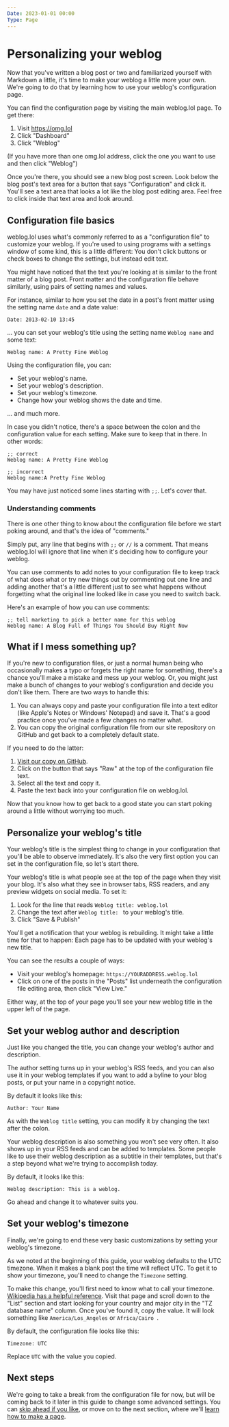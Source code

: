 ```yaml
---
Date: 2023-01-01 00:00
Type: Page
---
```


# Personalizing your weblog

Now that you've written a blog post or two and familiarized yourself with Markdown a little, it's time to make your weblog a little more your own. We're going to do that by learning how to use your weblog's configuration page. 

You can find the configuration page by visiting the main weblog.lol page. To get there:

1. Visit <https://omg.lol>
2. Click "Dashboard"
3. Click "Weblog"

(If you have more than one omg.lol address, click the one you want to use and then click "Weblog") 


Once you're there, you should see a new blog post screen. Look below the blog post's text area for a button that says "Configuration" and click it. You'll see a text area that looks a lot like the blog post editing area. Feel free to click inside that text area and look around. 

## Configuration file basics

weblog.lol uses what's commonly referred to as a "configuration file" to customize your weblog. If you're used to using programs with a settings window of some kind, this is a little different: You don't click buttons or check boxes to change the settings, but instead edit text. 

You might have noticed that the text you're looking at is similar to the front matter of a blog post. Front matter and the configuration file behave similarly, using pairs of setting names and values. 

For instance, similar to how you set the date in a post's front matter using the setting name `date` and a date value:

`Date: 2013-02-10 13:45`

... you can set your weblog's title using the setting name `Weblog name` and some text:

`Weblog name: A Pretty Fine Weblog`

Using the configuration file, you can: 

- Set your weblog's name. 
- Set your weblog's description.
- Set your weblog's timezone. 
- Change how your weblog shows the date and time. 

... and much more. 

In case you didn't notice, there's a space between the colon and the configuration value for each setting. Make sure to keep that in there. In other words:

```
;; correct 
Weblog name: A Pretty Fine Weblog
```

```
;; incorrect
Weblog name:A Pretty Fine Weblog
```

You may have just noticed some lines starting with `;;`. Let's cover that. 

### Understanding comments 

There is one other thing to know about the configuration file before we start poking around, and that's the idea of "comments."

Simply put, any line that begins with `;;` or `//` is a comment. That means weblog.lol will ignore that line when it's deciding how to configure your weblog. 

You can use comments to add notes to your configuration file to keep track of what does what or try new things out by commenting out one line and adding another that's a little different just to see what happens without forgetting what the original line looked like in case you need to switch back. 

Here's an example of how you can use comments: 

```
;; tell marketing to pick a better name for this weblog
Weblog name: A Blog Full of Things You Should Buy Right Now
```


## What if I mess something up? 

If you're new to configuration files, or just a normal human being who occasionally makes a typo or forgets the right name for something, there's a chance you'll make a mistake and mess up your weblog. Or, you might just make a bunch of changes to your weblog's configuration and decide you don't like them. There are two ways to handle this:

1. You can always copy and paste your configuration file into a text editor (like Apple's Notes or Windows' Notepad) and save it. That's a good practice once you've made a few changes no matter what. 
2. You can copy the original configuration file from our site repository on GitHub and get back to a completely default state. 

If you need to do the latter: 

1. [Visit our copy on GitHub](https://github.com/neatnik/weblog.lol/blob/main/configuration/configuration.txt).
2. Click on the button that says "Raw" at the top of the configuration file text.
3. Select all the text and copy it. 
4. Paste the text back into your configuration file on weblog.lol. 

Now that you know how to get back to a good state you can start poking around a little without worrying too much. 

## Personalize your weblog's title

Your weblog's title is the simplest thing to change in your configuration that you'll be able to observe immediately. It's also the very first option you can set in the configuration file, so let's start there. 

Your weblog's title is what people see at the top of the page when they visit your blog. It's also what they see in browser tabs, RSS readers, and any preview widgets on social media. To set it: 

1. Look for the line that reads `Weblog title: weblog.lol` 
2. Change the text after `Weblog title: ` to your weblog's title. 
3. Click "Save & Publish" 

You'll get a notification that your weblog is rebuilding. It might take a little time for that to happen: Each page has to be updated with your weblog's new title. 

You can see the results a couple of ways: 

- Visit your weblog's homepage: `https://YOURADDRESS.weblog.lol`
- Click on one of the posts in the "Posts" list underneath the configuration file editing area, then click "View Live."

Either way, at the top of your page you'll see your new weblog title in the upper left of the page. 

## Set your weblog author and description

Just like you changed the title, you can change your weblog's author and description. 

The author setting turns up in your weblog's RSS feeds, and you can also use it in your weblog templates if you want to add a byline to your blog posts, or put your name in a copyright notice. 

By default it looks like this:

```
Author: Your Name
```

As with the `Weblog title` setting, you can modify it by changing the text after the colon. 

Your weblog description is also something you won't see very often. It also shows up in your RSS feeds and can be added to templates. Some people like to use their weblog description as a subtitle in their templates, but that's a step beyond what we're trying to accomplish today. 

By default, it looks like this:

```
Weblog description: This is a weblog.
```

Go ahead and change it to whatever suits you. 

## Set your weblog's timezone

Finally, we're going to end these very basic customizations by setting your weblog's timezone. 

As we noted at the beginning of this guide, your weblog defaults to the UTC timezone. When it makes a blank post the time will reflect UTC. To get it to show your timezone, you'll need to change the `Timezone`
setting.

To make this change, you'll first need to know what to call your timezone. [Wikipedia has a helpful reference][timezones]. Visit that page and scroll down to the "List" section and start looking for your country and major city in the "TZ database name" column. Once you've found it, copy the value. It will look something like `America/Los_Angeles` or `Africa/Cairo `.

By default, the configuration file looks like this:

```
Timezone: UTC

```

Replace `UTC` with the value you copied. 

## Next steps

We're going to take a break from the configuration file for now, but will be coming back to it later in this guide to change some advanced settings. You can [skip ahead if you like][qs5], or move on to the next section, where we'll [learn how to make a page][qs4].



[timezones]: https://en.wikipedia.org/wiki/List_of_tz_database_time_zones

[qs1]: /quickstart-1-intro
[qs2]: /quickstart-2-first-post
[qs3]: /quickstart-3-personalize
[qs4]: /quickstart-4-pages
[qs5]: /quickstart-5-advanced-config
